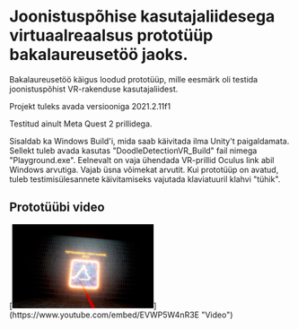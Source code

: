 <h1>Joonistuspõhise kasutajaliidesega virtuaalreaalsus prototüüp bakalaureusetöö jaoks.</h1>
<p>Bakalaureusetöö käigus loodud prototüüp, mille eesmärk oli testida joonistuspõhist VR-rakenduse kasutajaliidest.</p>
<p>Projekt tuleks avada versiooniga 2021.2.11f1</p>
<p>Testitud ainult Meta Quest 2 prillidega.</p>
<p>Sisaldab ka Windows Build'i, mida saab käivitada ilma Unity't paigaldamata. Sellekt tuleb avada kasutas "DoodleDetectionVR_Build" fail nimega "Playground.exe". Eelnevalt on vaja ühendada VR-prillid Oculus link abil Windows arvutiga. Vajab üsna võimekat arvutit. Kui prototüüp on avatud, tuleb testimisülesannete käivitamiseks vajutada klaviatuuril klahvi "tühik".</p>

<h2>Prototüübi video</h2>
[<img src="img.jpg" width="50%">](https://www.youtube.com/embed/EVWP5W4nR3E "Video")